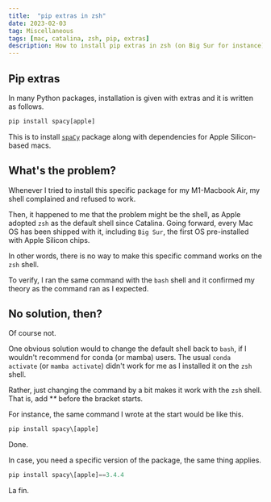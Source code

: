```yaml
---
title:  "pip extras in zsh"
date: 2023-02-03
tag: Miscellaneous
tags: [mac, catalina, zsh, pip, extras]
description: How to install pip extras in zsh (on Big Sur for instance)
---
```


## Pip extras

In many Python packages, installation is given with extras and it is written as follows.

```py
pip install spacy[apple]
```

This is to install [`spaCy`](https://spacy.io) package along with dependencies for Apple Silicon-based macs.


## What's the problem?

Whenever I tried to install this specific package for my M1-Macbook Air, my shell complained and refused to work.

Then, it happened to me that the problem might be the shell, as Apple adopted `zsh` as the default shell since Catalina. Going forward, every Mac OS has been shipped with it, including `Big Sur`, the first OS pre-installed with Apple Silicon chips.

In other words, there is no way to make this specific command works on the `zsh` shell.

To verify, I ran the same command with the `bash` shell and it confirmed my theory as the command ran as I expected.


## No solution, then?

Of course not.

One obvious solution would to change the default shell back to `bash`, if I wouldn't recommend for conda (or mamba) users. The usual `conda activate` (or `mamba activate`) didn't work for me as I installed it on the `zsh` shell.


Rather, just changing the command by a bit makes it work with the `zsh` shell. That is, add **\** before the bracket starts.

For instance, the same command I wrote at the start would be like this.

```py
pip install spacy\[apple]
```

Done.


In case, you need a specific version of the package, the same thing applies.

```py
pip install spacy\[apple]==3.4.4
```

La fin.